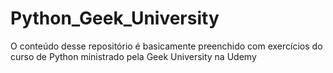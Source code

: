 # Python_Geek_University
O conteúdo desse repositório é basicamente preenchido com exercícios do curso de Python ministrado pela Geek University na Udemy
